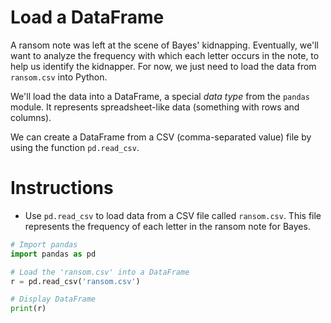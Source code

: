 # Load a DataFrame

A ransom note was left at the scene of Bayes' kidnapping. Eventually, we'll want to analyze the frequency with which each letter occurs in the note, to help us identify the kidnapper. For now, we just need to load the data from `ransom.csv` into Python.

We'll load the data into a DataFrame, a special *data type* from the `pandas` module. It represents spreadsheet-like data (something with rows and columns).

We can create a DataFrame from a CSV (comma-separated value) file by using the function `pd.read_csv`.

# Instructions

* Use `pd.read_csv` to load data from a CSV file called `ransom.csv`. This file represents the frequency of each letter in the ransom note for Bayes.

```python
# Import pandas
import pandas as pd

# Load the 'ransom.csv' into a DataFrame
r = pd.read_csv('ransom.csv')

# Display DataFrame
print(r)
```

